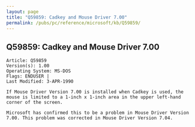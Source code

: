 ```yaml
---
layout: page
title: "Q59859: Cadkey and Mouse Driver 7.00"
permalink: /pubs/pc/reference/microsoft/kb/Q59859/
---
```


## Q59859: Cadkey and Mouse Driver 7.00

	Article: Q59859
	Version(s): 1.00
	Operating System: MS-DOS
	Flags: ENDUSER |
	Last Modified: 3-APR-1990
	
	If Mouse Driver Version 7.00 is installed when Cadkey is used, the
	mouse is limited to a 1-inch x 1-inch area in the upper left-hand
	corner of the screen.
	
	Microsoft has confirmed this to be a problem in Mouse Driver Version
	7.00. This problem was corrected in Mouse Driver Version 7.04.
